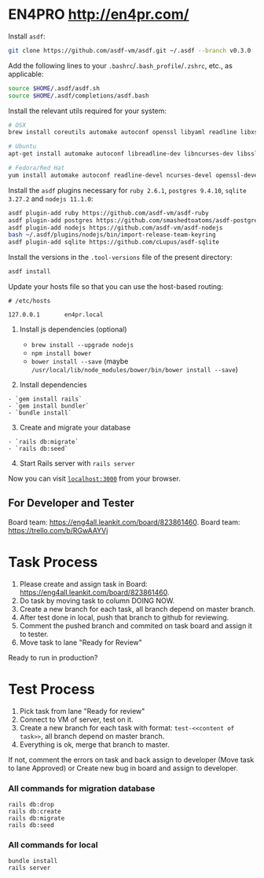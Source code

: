 # EN4PRO http://en4pr.com/

  Install `asdf`:

  ```bash
  git clone https://github.com/asdf-vm/asdf.git ~/.asdf --branch v0.3.0
  ```

  Add the following lines to your `.bashrc`/`.bash_profile`/`.zshrc`, etc., as applicable:

  ```bash
  source $HOME/.asdf/asdf.sh
  source $HOME/.asdf/completions/asdf.bash
  ```

  Install the relevant utils required for your system:

  ```bash
  # OSX
  brew install coreutils automake autoconf openssl libyaml readline libxslt libtool unixodbc gnupg gnupg2

  # Ubuntu
  apt-get install automake autoconf libreadline-dev libncurses-dev libssl-dev libyaml-dev libxslt-dev libffi-dev libtool unixodbc-dev

  # Fedora/Red Hat
  yum install automake autoconf readline-devel ncurses-devel openssl-devel libyaml-devel libxslt-devel libffi-devel libtool unixODBC-devel
  ```

  Install the `asdf` plugins necessary for `ruby 2.6.1`, `postgres 9.4.10`, `sqlite 3.27.2` and `nodejs 11.1.0`:

  ```bash
  asdf plugin-add ruby https://github.com/asdf-vm/asdf-ruby
  asdf plugin-add postgres https://github.com/smashedtoatoms/asdf-postgres
  asdf plugin-add nodejs https://github.com/asdf-vm/asdf-nodejs
  bash ~/.asdf/plugins/nodejs/bin/import-release-team-keyring
  asdf plugin-add sqlite https://github.com/cLupus/asdf-sqlite
  ```

  Install the versions in the `.tool-versions` file of the present directory:

  ```bash
  asdf install
  ```
  Update your hosts file so that you can use the host-based routing:

  ```
  # /etc/hosts

  127.0.0.1       en4pr.local
  ```
  

 1. Install js dependencies (optional)

    - `brew install --upgrade nodejs`
    - `npm install bower`
    - `bower install --save` (maybe `/usr/local/lib/node_modules/bower/bin/bower install --save`)

  2. Install dependencies

    - `gem install rails`
    - `gem install bundler`
    - `bundle install`

  3. Create and migrate your database 

    - `rails db:migrate`
    - `rails db:seed`

  4. Start Rails server with `rails server`

Now you can visit [`localhost:3000`](http://localhost:3000) from your browser.


## For Developer and Tester


Board team: https://eng4all.leankit.com/board/823861460.
Board team: https://trello.com/b/RGwAAYVj 

# Task Process

  1. Please create and assign task in Board: https://eng4all.leankit.com/board/823861460.
  2. Do task by moving task to column DOING NOW.
  3. Create a new branch for each task, all branch  depend on master branch.
  4. After test done in local, push that branch to github for reviewing.
  5. Comment the pushed branch and commited on task board and assign it to tester.
  6. Move task to lane "Ready for Review"

Ready to run in production?

# Test Process

  1. Pick task from lane "Ready for review"
  2. Connect to VM of server, test on it.
  3. Create a new branch for each task with format: `test-<<content of task>>`, all branch  depend on master branch.  
  4. Everything is ok, merge that branch to master. 
  
  If not, comment the errors on task and back assign to developer (Move task to lane Approved) or Create new bug in board and assign to developer.


### All commands for migration database
```
rails db:drop
rails db:create
rails db:migrate
rails db:seed
```

### All commands for local
```
bundle install
rails server
```

